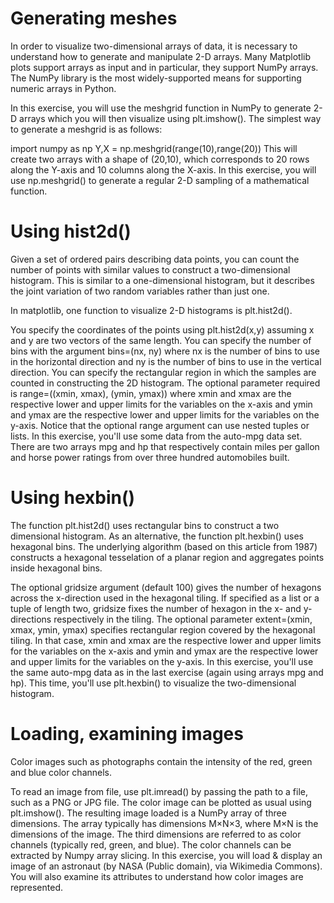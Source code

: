 # Generating meshes
In order to visualize two-dimensional arrays of data, it is necessary to understand how to generate and manipulate 2-D arrays. Many Matplotlib plots support arrays as input and in particular, they support NumPy arrays. The NumPy library is the most widely-supported means for supporting numeric arrays in Python.

In this exercise, you will use the meshgrid function in NumPy to generate 2-D arrays which you will then visualize using plt.imshow(). The simplest way to generate a meshgrid is as follows:

import numpy as np
Y,X = np.meshgrid(range(10),range(20))
This will create two arrays with a shape of (20,10), which corresponds to 20 rows along the Y-axis and 10 columns along the X-axis. In this exercise, you will use np.meshgrid() to generate a regular 2-D sampling of a mathematical function.

# Using hist2d()
Given a set of ordered pairs describing data points, you can count the number of points with similar values to construct a two-dimensional histogram. This is similar to a one-dimensional histogram, but it describes the joint variation of two random variables rather than just one.

In matplotlib, one function to visualize 2-D histograms is plt.hist2d().

You specify the coordinates of the points using plt.hist2d(x,y) assuming x and y are two vectors of the same length.
You can specify the number of bins with the argument bins=(nx, ny) where nx is the number of bins to use in the horizontal direction and ny is the number of bins to use in the vertical direction.
You can specify the rectangular region in which the samples are counted in constructing the 2D histogram. The optional parameter required is range=((xmin, xmax), (ymin, ymax)) where
xmin and xmax are the respective lower and upper limits for the variables on the x-axis and
ymin and ymax are the respective lower and upper limits for the variables on the y-axis. Notice that the optional range argument can use nested tuples or lists.
In this exercise, you'll use some data from the auto-mpg data set. There are two arrays mpg and hp that respectively contain miles per gallon and horse power ratings from over three hundred automobiles built.


# Using hexbin()
The function plt.hist2d() uses rectangular bins to construct a two dimensional histogram. As an alternative, the function plt.hexbin() uses hexagonal bins. The underlying algorithm (based on this article from 1987) constructs a hexagonal tesselation of a planar region and aggregates points inside hexagonal bins.

The optional gridsize argument (default 100) gives the number of hexagons across the x-direction used in the hexagonal tiling. If specified as a list or a tuple of length two, gridsize fixes the number of hexagon in the x- and y-directions respectively in the tiling.
The optional parameter extent=(xmin, xmax, ymin, ymax) specifies rectangular region covered by the hexagonal tiling. In that case, xmin and xmax are the respective lower and upper limits for the variables on the x-axis and ymin and ymax are the respective lower and upper limits for the variables on the y-axis.
In this exercise, you'll use the same auto-mpg data as in the last exercise (again using arrays mpg and hp). This time, you'll use plt.hexbin() to visualize the two-dimensional histogram.

# Loading, examining images
Color images such as photographs contain the intensity of the red, green and blue color channels.

To read an image from file, use plt.imread() by passing the path to a file, such as a PNG or JPG file.
The color image can be plotted as usual using plt.imshow().
The resulting image loaded is a NumPy array of three dimensions. The array typically has dimensions M×N×3, where M×N is the dimensions of the image. The third dimensions are referred to as color channels (typically red, green, and blue).
The color channels can be extracted by Numpy array slicing.
In this exercise, you will load & display an image of an astronaut (by NASA (Public domain), via Wikimedia Commons). You will also examine its attributes to understand how color images are represented.




